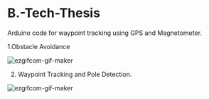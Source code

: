 # B.-Tech-Thesis
Arduino code for waypoint tracking using GPS and Magnetometer. 

1.Obstacle Avoidance

![ezgifcom-gif-maker](https://user-images.githubusercontent.com/31062159/75660771-2beaa500-5c92-11ea-9ccb-71c577af5f38.gif)

2.  Waypoint Tracking and Pole Detection.

![ezgifcom-gif-maker](https://user-images.githubusercontent.com/31062159/75660781-2f7e2c00-5c92-11ea-8682-3c574aeea5c9.gif)
